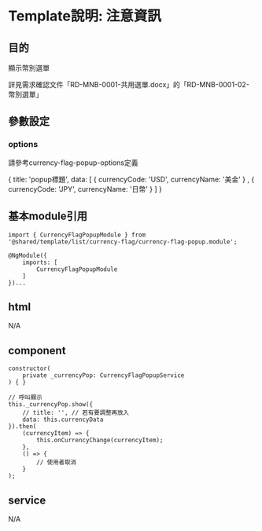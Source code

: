 # Template說明: 注意資訊
## 目的
顯示幣別選單



詳見需求確認文件「RD-MNB-0001-共用選單.docx」的「RD-MNB-0001-02-幣別選單」



## 參數設定
### options
請參考currency-flag-popup-options定義

{
    title: 'popup標題',
    data: [
        {
            currencyCode: 'USD',
             currencyName: '美金'
        }
        , {
            currencyCode: 'JPY',
             currencyName: '日幣'
        }
    ]
}


## 基本module引用
    import { CurrencyFlagPopupModule } from '@shared/template/list/currency-flag/currency-flag-popup.module';
    
    @NgModule({
        imports: [
            CurrencyFlagPopupModule
        ]
    })...


## html
N/A


## component
    constructor(
        private _currencyPop: CurrencyFlagPopupService
    ) { }

    // 呼叫顯示
    this._currencyPop.show({
        // title: '', // 若有要調整再放入
        data: this.currencyData
    }).then(
        (currencyItem) => {
            this.onCurrencyChange(currencyItem);
        },
        () => {
            // 使用者取消
        }
    );

## service
N/A